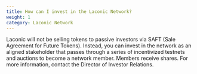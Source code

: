 ```yaml
---
title: How can I invest in the Laconic Network?
weight: 1
category: Laconic Network
---
```


Laconic will not be selling tokens to passive investors via SAFT (Sale Agreement for Future Tokens). Instead, you can invest in the network as an aligned stakeholder that passes through a series of incentivized testnets and auctions to become a network member. Members receive shares. For more information, contact the Director of Investor Relations.
 
